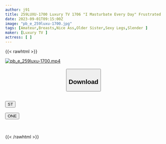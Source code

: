 ```yaml
---
author: j91
title: 259LUXU-1700 Luxury TV 1706 "I Masturbate Every Day" Frustrated Bewitching Beauty First Appearance! The Actor Is Watered Down With A Sticky And Rich Tongue And Advanced Techniques! When You Switch Offense And Defense, You Will Be Immersed In Pleasure With A Cute Voice While Shaking Your Soft Beautiful Breasts With Purunpurun! (Momo Honda)
date: 2023-09-01T09:15:00Z
image: "pb_e_259luxu-1700.jpg"
tags: [Amateur,Breasts,Nice Ass,Older Sister,Sexy Legs,Slender ]
maker: [Luxury TV ]
actress: [ ]
---
```



{{< rawhtml >}}

<div class="video" data-videoid="v21zqd4x7ouaDr">
    <a href="javascript:;">
        <img src="https://my.j91.asia/posts/pb_e_259luxu-1700/pb_e_259luxu-1700.jpg" width="WIDTH" height="HEIGHT" alt="pb_e_259luxu-1700.mp4" loading="lazy">
    </a>
</div>

<script type="text/javascript" src="https://j91.asia/asset/on-demand-st.js"></script>

<br>
  <link rel="stylesheet" href="https://j91.asia/asset/bs5.css">
  
  <center>
  <button class="btn btn-primary" type="button" data-bs-toggle="collapse" data-bs-target=".multi-collapse" aria-expanded="false" aria-controls="multiCollapseExample1 multiCollapseExample2"><h2>Download</h2></button></center>
</p>
<div class="row">
  <div class="col">
    <div class="collapse multi-collapse" id="multiCollapseExample1">
      <div class="card card-body">
	      	      <br>
<div class="buttons">  
<a href="https://streamtape.to/v/v21zqd4x7ouaDr"><button class="btn-hover color-3"><i class="fa fa-download"></i> ST</button></a></div>
    </div>
  </div>
</div>
  <div class="col">
    <div class="collapse multi-collapse" id="multiCollapseExample2">
      <div class="card card-body">
	      <br>
<div class="buttons">
    <a href="https://oneupload.to/19kgds3sgcl7"><button class="btn-hover color-9"><i class="fa fa-download"></i> ONE</button></a></div>
<br><br>
      </div>
    </div>
  </div>
</div>

{{< /rawhtml >}}
